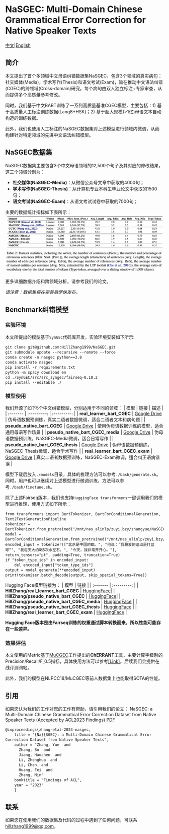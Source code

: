 # NaSGEC: Multi-Domain Chinese Grammatical Error Correction for Native Speaker Texts

[中文](./README.md)|[English](./README.en.md)
## 简介
本文提出了首个多领域中文母语纠错数据集NaSGEC，包含3个领域的真实病句：社交媒体(Media)，学术写作(Thesis)和语文考试(Exam)，旨在推动中文语法纠错(CGEC)的跨领域(Cross-domain)研究。每个病句由双人独立标注+专家审查，从而提供多个高质量参考修改。

同时，我们基于中文BART训练了一系列高质量基准CGEC模型，主要包括：1) 基于高质量人工标注训练数据(Lang8+HSK)；2) 基于超大规模(>1亿)母语文本自动构造的训练数据。

此外，我们也使用人工标注的NaSGEC数据集对上述模型进行领域内微调，从而构建针对特定领域的先进中文语法纠错模型。

## NaSGEC数据集
NaSGEC数据集主要包含3个中文母语领域的12,500个句子及其对应的修改结果，这三个领域分别为：

+ **社交媒体(NaSGEC-Media)**：从微信公众号文章中获取的4000句；
+ **学术写作(NaSGEC-Thesis)**：从计算机专业本科生毕业论文中获取的1500句；
+ **语文考试(NaSGEC-Exam)**：从语文考试试卷中获取的7000句；

主要的数据统计指标如下表所示：
![Data statistics](./pics/data_statistic.png)

更多详细数据介绍和跨领域分析，请参考我们的论文。

*请注意：数据集将在完善后尽快发布。*

## Benchmark纠错模型
### 实验环境
本文所提出的模型基于`SynGEC`代码库开发，实验环境安装如下所示:

```
git clone git@github.com:HillZhang1999/NaSGEC.git
git submodule update --recursive --remote --force
conda create -n nasgec python==3.8
conda activate nasgec
pip install -r requirements.txt
python -m spacy download en
cd ./SynGEC/src/src_syngec/fairseq-0.10.2
pip install --editable ./
```

### 模型使用
我们开源了如下5个中文纠错模型，分别适用于不同的领域：
| 模型 | 链接 | 描述 |
| :------- | :---------: | :---------: |
| **real_learner_bart_CGEC** | [Google Drive](https://drive.google.com/file/d/1AamhBi6vJ8RVzzHtr43Uaoqrm7_vPpuB/view?usp=share_link) | 伪母语数据预训练，真实二语者数据微调，适合二语者文本和病句题 |
| **pseudo_native_bart_CGEC** | [Google Drive](https://drive.google.com/file/d/1dKbrej1Eh_M1DFqtCvvSqso0QUUn9EvC/view?usp=share_link) | 使用伪母语数据训练的模型，适合通用母语写作场景 |
| **pseudo_native_bart_CGEC_media** | [Google Drive](https://drive.google.com/file/d/17dSnSEPq-eyWZ-Uck4G6fO8XwjNfxmDi/view?usp=share_link) | 伪母语数据预训练，NaSGEC-Media微调，适合日常写作 |
| **pseudo_native_bart_CGEC_thesis** | [Google Drive](https://drive.google.com/file/d/1J-BFDSxV4eQ2JvFEXdvI2AktZOxNd8rq/view?usp=share_link) | 伪母语数据预训练，NaSGEC-Thesis微调，适合学术写作 |
| **real_learner_bart_CGEC_exam** | [Google Drive](https://drive.google.com/file/d/1iQ0i7JMNXyoKjd5BdAfIPGg3QBLr9Lr3/view?usp=share_link) | 真实二语者数据预训练，NaSGEC-Exam微调，适合纠正语病错误 |

模型下载后放入`./models`目录，具体的推理方法可以参考`./bash/generate.sh`。
同时，用户也可以继续对上述模型进行微调训练，方法可以参考`./bash/finetune.sh`。

除了上述Fairseq版本，我们也支持`HuggingFace transformers`一键调用我们的模型进行推理，使用方式如下所示：

```
from transformers import BertTokenizer, BartForConditionalGeneration, Text2TextGenerationPipeline
tokenizer = BertTokenizer.from_pretrained("/mnt/nas_alinlp/zuyi.bzy/zhangyue/NaSGEC/models/real_learner_bart_CGEC")
model = BartForConditionalGeneration.from_pretrained("/mnt/nas_alinlp/zuyi.bzy/zhangyue/NaSGEC/models/real_learner_bart_CGEC")
encoded_input = tokenizer(["北京是中国的都。", "他说：”我最爱的运动是打蓝球“", "我每天大约喝5次水左右。", "今天，我非常开开心。"], return_tensors="pt", padding=True, truncation=True)
if "token_type_ids" in encoded_input:
    del encoded_input["token_type_ids"]
output = model.generate(**encoded_input)
print(tokenizer.batch_decode(output, skip_special_tokens=True))
```

Hugging Face模型链接为：
| 模型 | 链接 |
| :------- | :---------: |
| **HillZhang/real_learner_bart_CGEC** | [HuggingFace](https://huggingface.co/HillZhang/real_learner_bart_CGEC)|
| **HillZhang/pseudo_native_bart_CGEC** | [HuggingFace](https://huggingface.co/HillZhang/pseudo_native_bart_CGEC)|
| **HillZhang/pseudo_native_bart_CGEC_media** | [HuggingFace](https://huggingface.co/HillZhang/pseudo_native_bart_CGEC_media) |
| **HillZhang/pseudo_native_bart_CGEC_thesis** | [HuggingFace](https://huggingface.co/HillZhang/pseudo_native_bart_CGEC_thesis) |
| **HillZhang/real_learner_bart_CGEC_exam** | [HuggingFace](https://huggingface.co/HillZhang/real_learner_bart_CGEC_exam) |

**Hugging Face版本是由Fairseq训练的权重通过脚本转换而来，所以性能可能存在一些差异。**

### 效果评估
本文使用的Metric基于[MuCGEC](https://github.com/HillZhang1999/MuCGEC)工作提出的**ChERRANT**工具，主要计算字级别的Precision/Recall/F_0.5指标，具体使用方法可以参考[[Link]](https://github.com/HillZhang1999/MuCGEC/tree/main/scorers/ChERRANT)。后续我们会提供在线评测网站。

此外，我们的模型在NLPCC18/MuCGEC等前人数据集上也能取得SOTA的性能。

## 引用

如果您认为我们的工作对您的工作有帮助，请引用我们的论文：
NaSGEC: a Multi-Domain Chinese Grammatical Error Correction Dataset from Native Speaker Texts (Accepted by ACL2023 Findings) [PDF]()

```
@inproceedings{zhang-etal-2023-nasgec,
    title = "{Na}{SGEC}: a Multi-Domain Chinese Grammatical Error Correction Dataset from Native Speaker Texts",
    author = "Zhang, Yue  and
      Zhang, Bo  and
      Jiang, Haochen  and
      Li, Zhenghua  and
      Li, Chen  and
      Huang, Fei  and
      Zhang, Min"
    booktitle = "Findings of ACL",
    year = "2023"
    }
```

## 联系
如果您在使用我们的数据集及代码的过程中遇到了任何问题，可联系 hillzhang1999@qq.com。

